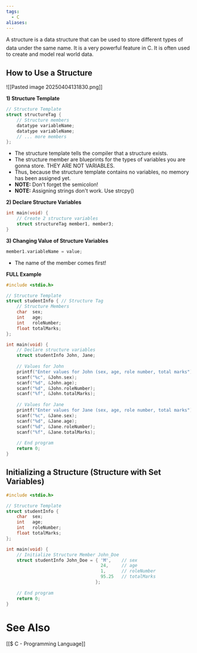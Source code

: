 ```yaml
---
tags:
  - C
aliases:
---
```

A structure is a data structure that can be used to store different types of data under the same name. It is a very powerful feature in C. It is often used to create and model real world data.

## How to Use a Structure
![[Pasted image 20250404131830.png]]

**1) Structure Template**
```c showlinenumbers
// Structure Template
struct structureTag {
	// Structure members
	datatype variableName;
	datatype variableName;
	// ... more members
};
```
- The structure template tells the compiler that a structure exists.
- The structure member are blueprints for the types of variables you are gonna store. THEY ARE NOT VARIABLES.
-  Thus, because the structure template contains no variables, no memory has been assigned yet.
- **NOTE:** Don't forget the semicolon!
- **NOTE:** Assigning strings don't work. Use strcpy()

**2) Declare Structure Variables**
```c showlinenumbers
int main(void) {
	// Create 2 structure variables 
	struct structureTag member1, member3; 
}
```

**3) Changing Value of Structure Variables**
```c showlinenumbers 
member1.variableName = value;
```
- The name of the member comes first!
  
**FULL Example**
```c showlinenumbers
#include <stdio.h>

// Structure Template
struct studentInfo { // Structure Tag
	// Structure Members
	char  sex; 
	int   age;
	int   roleNumber;
	float totalMarks;
};

int main(void) {
	// Declare structure variables
	struct studentInfo John, Jane;
	
	// Values for John
	printf("Enter values for John (sex, age, role number, total marks");
	scanf("%c", &John.sex);
	scanf("%d", &John.age);
	scanf("%d", &John.roleNumber);
	scanf("%f", &John.totalMarks);
	
	// Values for Jane
	printf("Enter values for Jane (sex, age, role number, total marks");
	scanf("%c", &Jane.sex);
	scanf("%d", &Jane.age);
	scanf("%d", &Jane.roleNumber);
	scanf("%f", &Jane.totalMarks);
	
	// End program
	return 0;
}
```

## Initializing a Structure (Structure with Set Variables)
```c showlinenumbers
#include <stdio.h>

// Structure Template
struct studentInfo {
	char  sex; 
	int   age;
	int   roleNumber;
	float totalMarks;
};

int main(void) {
	// Initialize Structure Member John_Doe
	struct studentInfo John_Doe = { 'M',    // sex
									24,     // age
									1,      // roleNumber
									95.25   // totalMarks
								  };
	
	// End program
	return 0;
}
```

# See Also
[[$ C - Programming Language]]